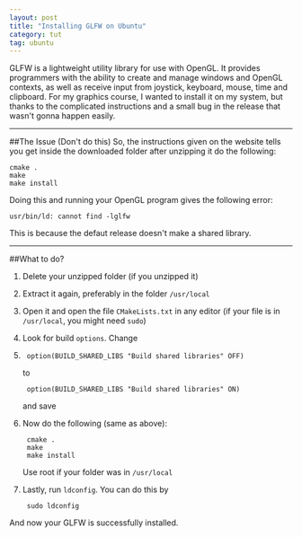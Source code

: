 ```yaml
---
layout: post
title: "Installing GLFW on Ubuntu"
category: tut
tag: ubuntu
---
```

 
GLFW is a lightweight utility library for use with OpenGL. It provides programmers with the ability to create and manage windows and OpenGL contexts, as well as receive input from joystick, keyboard, mouse, time and clipboard. 
For my graphics course, I wanted to install it on my system, but thanks to the complicated instructions and a small bug in the release that wasn't gonna happen easily.

---
##The Issue (Don't do this)
So, the instructions given on the website tells you get inside the downloaded folder after unzipping it do the following:

    cmake .
    make
    make install
    
Doing this and running your OpenGL program gives the following error:

    usr/bin/ld: cannot find -lglfw

This is because the defaut release doesn't make a shared library.

---
##What to do?

1. Delete your unzipped folder (if you unzipped it)
2. Extract it again, preferably in the folder `/usr/local`
3. Open it and open the file `CMakeLists.txt` in any editor (if your file is in `/usr/local`, you might need `sudo`)
4. Look for build `options`. Change
5. 
        option(BUILD_SHARED_LIBS "Build shared libraries" OFF)

    to
    
        option(BUILD_SHARED_LIBS "Build shared libraries" ON)
        
    and save
5. Now do the following (same as above):

        cmake .
        make
        make install
        
    Use root if your folder was in `/usr/local`
6. Lastly, run `ldconfig`. You can do this by 
        
        sudo ldconfig

And now your GLFW is successfully installed.
